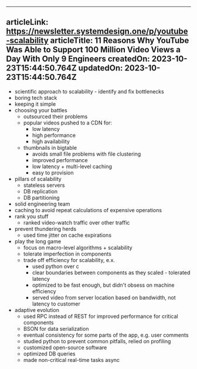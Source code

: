 -----------------------
articleLink: https://newsletter.systemdesign.one/p/youtube-scalability
articleTitle: 11 Reasons Why YouTube Was Able to Support 100 Million Video Views a Day With Only 9 Engineers
createdOn: 2023-10-23T15:44:50.764Z
updatedOn: 2023-10-23T15:44:50.764Z
-----------------------

- scientific approach to scalability - identify and fix bottlenecks
- boring tech stack
- keeping it simple
- choosing your battles
  - outsourced their problems
  - popular videos pushed to a CDN for:
    - low latency
    - high performance
    - high availability
  - thumbnails in bigtable
    - avoids small file problems with file clustering
    - improved performance
    - low latency + multi-level caching
    - easy to provision
- pillars of scalability
  - stateless servers
  - DB replication
  - DB partitioning
- solid engineering team
- caching to avoid repeat calculations of expensive operations
- rank you stuff
  - ranked video-watch traffic over other traffic
- prevent thundering herds
  - used time jitter on cache expirations
- play the long game
  - focus on macro-level algorithms + scalability
  - tolerate imperfection in components
  - trade off efficiency for scalability, e.x.
    - used python over c
    - clear boundaries between components as they scaled - tolerated latency
    - optimized to be fast enough, but didn't obsess on machine efficiency
    - served video from server location based on bandwidth, not latency to customer
- adaptive evolution
  - used RPC instead of REST for improved performance for critical components
  - BSON for data serialization
  - eventual consistency for some parts of the app, e.g. user comments
  - studied python to prevent common pitfalls, relied on profiling
  - customized open-source software
  - optimized DB queries
  - made non-critical real-time tasks async